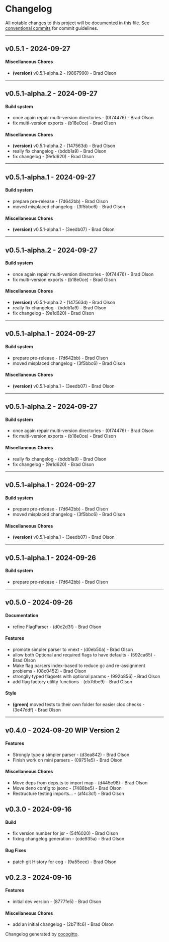 # Changelog
All notable changes to this project will be documented in this file. See [conventional commits](https://www.conventionalcommits.org/) for commit guidelines.

- - -
## v0.5.1 - 2024-09-27
#### Miscellaneous Chores
- **(version)** v0.5.1-alpha.2 - (9867990) - Brad Olson

- - -

## v0.5.1-alpha.2 - 2024-09-27
#### Build system
- once again repair multi-version directories - (0f74476) - Brad Olson
- fix multi-version exports - (b18e0ce) - Brad Olson
#### Miscellaneous Chores
- **(version)** v0.5.1-alpha.2 - (147563d) - Brad Olson
- really fix changelog - (bddb1a9) - Brad Olson
- fix changelog - (9e1d620) - Brad Olson

- - -

## v0.5.1-alpha.1 - 2024-09-27
#### Build system
- prepare pre-release - (7d642bb) - Brad Olson
- moved misplaced changelog - (3f5bbc6) - Brad Olson
#### Miscellaneous Chores
- **(version)** v0.5.1-alpha.1 - (3eedb07) - Brad Olson

- - -

## v0.5.1-alpha.2 - 2024-09-27
#### Build system
- once again repair multi-version directories - (0f74476) - Brad Olson
- fix multi-version exports - (b18e0ce) - Brad Olson
#### Miscellaneous Chores
- **(version)** v0.5.1-alpha.2 - (147563d) - Brad Olson
- really fix changelog - (bddb1a9) - Brad Olson
- fix changelog - (9e1d620) - Brad Olson

- - -

## v0.5.1-alpha.1 - 2024-09-27
#### Build system
- prepare pre-release - (7d642bb) - Brad Olson
- moved misplaced changelog - (3f5bbc6) - Brad Olson
#### Miscellaneous Chores
- **(version)** v0.5.1-alpha.1 - (3eedb07) - Brad Olson

- - -

## v0.5.1-alpha.2 - 2024-09-27
#### Build system
- once again repair multi-version directories - (0f74476) - Brad Olson
- fix multi-version exports - (b18e0ce) - Brad Olson
#### Miscellaneous Chores
- really fix changelog - (bddb1a9) - Brad Olson
- fix changelog - (9e1d620) - Brad Olson

- - -

## v0.5.1-alpha.1 - 2024-09-27
#### Build system
- prepare pre-release - (7d642bb) - Brad Olson
- moved misplaced changelog - (3f5bbc6) - Brad Olson
#### Miscellaneous Chores
- **(version)** v0.5.1-alpha.1 - (3eedb07) - Brad Olson

- - -

## v0.5.1-alpha.1 - 2024-09-26
#### Build system
- prepare pre-release - (7d642bb) - Brad Olson

- - -

## v0.5.0 - 2024-09-26
#### Documentation
- refine FlagParser - (d0c2d3f) - Brad Olson
#### Features
- promote simpler parser to vnext - (d0eb50a) - Brad Olson
- allow both Optional and required flags to have defaults - (592ca65) - Brad Olson
- Make flag parsers index-based to reduce gc and re-assignment problems - (08c0452) - Brad Olson
- stronglly typed flagsets with optional params - (992b856) - Brad Olson
- add flag factory utility functions - (cb7dbe9) - Brad Olson
#### Style
- **(green)** moved tests to their own folder for easier cloc checks - (3e47ddf) - Brad Olson

- - -
## v0.4.0 - 2024-09-20 WIP Version 2
#### Features
- Strongly type a simpler parser - (d3ea842) - Brad Olson
- Finish work on mini parsers - (09751e5) - Brad Olson
#### Miscellaneous Chores
- Move deps from deps.ts to import map - (d445e98) - Brad Olson
- Move deno config to jsonc - (7488be5) - Brad Olson
- Restructure testing imports... - (af4c3cf) - Brad Olson

## v0.3.0 - 2024-09-16
#### Build
- fix version number for jsr - (54f6020) - Brad Olson
- fixing changelog generation - (cde935a) - Brad Olson
#### Bug Fixes
- patch git History for cog - (9a55eee) - Brad Olson

## v0.2.3 - 2024-09-16
#### Features
- initial dev version - (8777fe5) - Brad Olson
#### Miscellaneous Chores
- add an initial changelog - (2b71fc6) - Brad Olson

Changelog generated by [cocogitto](https://github.com/cocogitto/cocogitto).